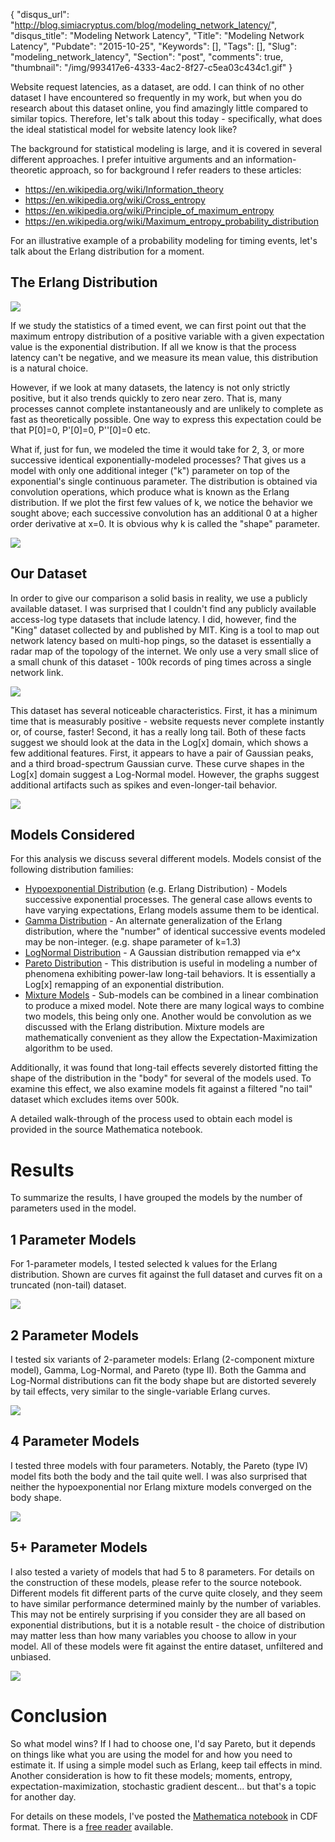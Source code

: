 {
  "disqus_url": "http://blog.simiacryptus.com/blog/modeling_network_latency/",
  "disqus_title": "Modeling Network Latency",
  "Title": "Modeling Network Latency",
  "Pubdate": "2015-10-25",
  "Keywords": [],
  "Tags": [],
  "Slug": "modeling_network_latency",
  "Section": "post",
  "comments": true,
  "thumbnail": "/img/993417e6-4333-4ac2-8f27-c5ea03c434c1.gif"
}

Website request latencies, as a dataset, are odd. I can think of no other dataset I have encountered so frequently in my work, but when you do research about this dataset online, you find amazingly little compared to similar topics. Therefore, let's talk about this today - specifically, what does the ideal statistical model for website latency look like?

The background for statistical modeling is large, and it is covered in several different approaches. I prefer intuitive arguments and an information-theoretic approach, so for background I refer readers to these articles:

* https://en.wikipedia.org/wiki/Information_theory
* https://en.wikipedia.org/wiki/Cross_entropy
* https://en.wikipedia.org/wiki/Principle_of_maximum_entropy
* https://en.wikipedia.org/wiki/Maximum_entropy_probability_distribution

For an illustrative example of a probability modeling for timing events, let's talk about the Erlang distribution for a moment.

## The Erlang Distribution

![](/img/c697a23d-13da-4d1d-ab3c-da11b79bbb74.gif)

If we study the statistics of a timed event, we can first point out that the maximum entropy distribution of a positive variable with a given expectation value is the exponential distribution. If all we know is that the process latency can't be negative, and we measure its mean value, this distribution is a natural choice.

However, if we look at many datasets, the latency is not only strictly positive, but it also trends quickly to zero near zero. That is, many processes cannot complete instantaneously and are unlikely to complete as fast as theoretically possible. One way to express this expectation could be that P[0]=0, P'[0]=0, P''[0]=0 etc.

What if, just for fun, we modeled the time it would take for 2, 3, or more successive identical exponentially-modeled processes? That gives us a model with only one additional integer ("k") parameter on top of the exponential's single continuous parameter. The distribution is obtained via convolution operations, which produce what is known as the Erlang distribution. If we plot the first few values of k, we notice the behavior we sought above; each successive convolution has an additional 0 at a higher order derivative at x=0. It is obvious why k is called the "shape" parameter.

![](/img/99c54704-62d4-4d76-9c68-75d2774f48b5.gif)

## Our Dataset

 In order to give our comparison a solid basis in reality, we use a publicly available dataset. I was surprised that I couldn't find any publicly available access-log type datasets that include latency. I did, however, find the "King" dataset collected by and published by MIT. King is a tool to map out network latency based on multi-hop pings, so the dataset is essentially a radar map of the topology of the internet. We only use a very small slice of a small chunk of this dataset - 100k records of ping times across a single network link.

![](/img/993a3968-7ae9-4bce-b6ae-a0f452d4f331.gif)

 This dataset has several noticeable characteristics. First, it has a minimum time that is measurably positive - website requests never complete instantly or, of course, faster! Second, it has a really long tail. Both of these facts suggest we should look at the data in the Log[x] domain, which shows a few additional features. First, it appears to have a pair of Gaussian peaks, and a third broad-spectrum Gaussian curve. These curve shapes in the Log[x] domain suggest a Log-Normal model. However, the graphs suggest additional artifacts such as spikes and even-longer-tail behavior.

![](/img/e2076d5c-248a-4788-8efe-0452e5405051.gif)

## Models Considered
For this analysis we discuss several different models. Models consist of the following distribution families:

* [Hypoexponential Distribution](https://en.wikipedia.org/wiki/Hypoexponential_distribution) (e.g. Erlang Distribution) - Models successive exponential processes. The general case allows events to have varying expectations, Erlang models assume them to be identical.
* [Gamma Distribution](https://en.wikipedia.org/wiki/Gamma_distribution) - An alternate generalization of the Erlang distribution, where the "number" of identical successive events modeled may be non-integer. (e.g. shape parameter of k=1.3)
* [LogNormal Distribution](https://en.wikipedia.org/wiki/Log-normal_distribution) - A Gaussian distribution remapped via e^x
* [Pareto Distribution](https://en.wikipedia.org/wiki/Pareto_distribution) - This distribution is useful in modeling a number of phenomena exhibiting power-law long-tail behaviors. It is essentially a Log[x] remapping of an exponential distribution.
* [Mixture Models](https://en.wikipedia.org/wiki/Mixture_model) - Sub-models can be combined in a linear combination to produce a mixed model. Note there are many logical ways to combine two models, this being only one. Another would be convolution as we discussed with the Erlang distribution. Mixture models are mathematically convenient as they allow the Expectation-Maximization algorithm to be used.

Additionally, it was found that long-tail effects severely distorted fitting the shape of the distribution in the "body" for several of the models used. To examine this effect, we also examine models fit against a filtered "no tail" dataset which excludes items over 500k. 

A detailed walk-through of the process used to obtain each model is provided in the source Mathematica notebook.

# Results

To summarize the results, I have grouped the models by the number of parameters used in the model.

## 1 Parameter Models

For 1-parameter models, I tested selected k values for the Erlang distribution. Shown are curves fit against the full dataset and curves fit on a truncated (non-tail) dataset.

![](/img/f5f84a5a-88dc-4a24-a0c5-72fed1bd0165.gif)

## 2 Parameter Models

I tested six variants of 2-parameter models: Erlang (2-component mixture model), Gamma, Log-Normal, and Pareto (type II). Both the Gamma and Log-Normal distributions can fit the body shape but are distorted severely by tail effects, very similar to the single-variable Erlang curves.

![](/img/55d4d650-7205-41e2-a882-17ab3fb000a5.gif)

## 4 Parameter Models

I tested three models with four parameters. Notably, the Pareto (type IV) model fits both the body and the tail quite well. I was also surprised that neither the hypoexponential nor Erlang mixture models converged on the body shape.

![](/img/2fcc59c8-3902-41b9-92d6-bccd1072032c.gif)

## 5+ Parameter Models

I also tested a variety of models that had 5 to 8 parameters. For details on the construction of these models, please refer to the source notebook. Different models fit different parts of the curve quite closely, and they seem to have similar performance determined mainly by the number of variables. This may not be entirely surprising if you consider they are all based on exponential distributions, but it is a notable result - the choice of distribution may matter less than how many variables you choose to allow in your model. All of these models were fit against the entire dataset, unfiltered and unbiased.

![](/img/993417e6-4333-4ac2-8f27-c5ea03c434c1.gif)

# Conclusion

So what model wins? If I had to choose one, I'd say Pareto, but it depends on things like what you are using the model for and how you need to estimate it. If using a simple model such as Erlang, keep tail effects in mind. Another consideration is how to fit these models; moments, entropy, expectation-maximization, stochastic gradient descent... but that's a topic for another day.

For details on these models, I've posted the [Mathematica notebook](https://drive.google.com/open?id=0B5Y-Tw6GZ3GlZkp4VkFIM0pCVkU) in CDF format. There is a [free reader](https://www.wolfram.com/cdf-player/) available.
